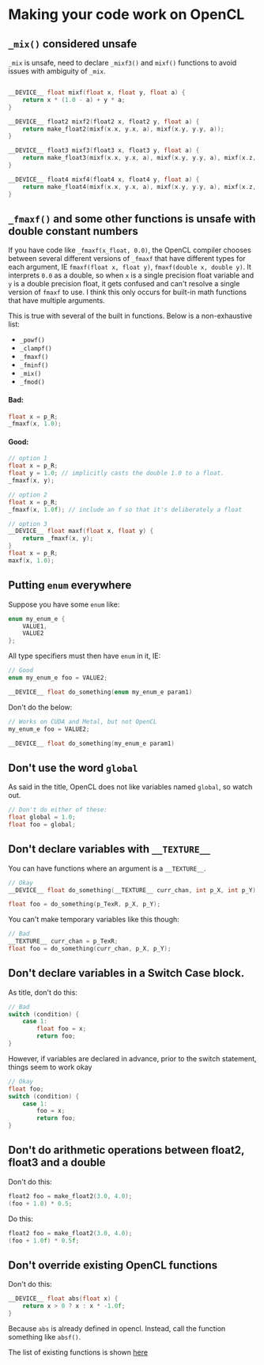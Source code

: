 # Making your code work on OpenCL

## `_mix()` considered unsafe
`_mix` is unsafe, need to declare `_mixf3()` and `mixf()` functions to avoid issues with ambiguity of `_mix`.

```c

__DEVICE__ float mixf(float x, float y, float a) {
    return x * (1.0 - a) + y * a;
}

__DEVICE__ float2 mixf2(float2 x, float2 y, float a) {
    return make_float2(mixf(x.x, y.x, a), mixf(x.y, y.y, a));
}

__DEVICE__ float3 mixf3(float3 x, float3 y, float a) {
    return make_float3(mixf(x.x, y.x, a), mixf(x.y, y.y, a), mixf(x.z, y.z, a));
}

__DEVICE__ float4 mixf4(float4 x, float4 y, float a) {
    return make_float4(mixf(x.x, y.x, a), mixf(x.y, y.y, a), mixf(x.z, y.z, a), mixf(x.w, y.w, a));
}
```

## `_fmaxf()` and some other functions is unsafe with double constant numbers
If you have code like `_fmaxf(x_float, 0.0)`, the OpenCL compiler chooses between several different versions of `_fmaxf` that have different types for each argument, IE `fmaxf(float x, float y)`, `fmaxf(double x, double y)`. It interprets `0.0` as a double, so when `x` is a single precision float variable and `y` is a double precision float, it gets confused and can't resolve a single version of `fmaxf` to use. I think this only occurs for built-in math functions that have multiple arguments.

This is true with several of the built in functions. Below is a non-exhaustive list:
 * `_powf()`
 * `_clampf()`
 * `_fmaxf()`
 * `_fminf()`
 * `_mix()`
 * `_fmod()`

#### Bad:
```c
float x = p_R;
_fmaxf(x, 1.0);
```

#### Good:
```c
// option 1
float x = p_R;
float y = 1.0; // implicitly casts the double 1.0 to a float.
_fmaxf(x, y);

// option 2
float x = p_R;
_fmaxf(x, 1.0f); // include an f so that it's deliberately a float

// option 3
__DEVICE__ float maxf(float x, float y) {
    return _fmaxf(x, y);
}
float x = p_R;
maxf(x, 1.0);
```

## Putting `enum` everywhere
Suppose you have some `enum` like:

```c
enum my_enum_e {
    VALUE1,
    VALUE2
};
```

All type specifiers must then have `enum` in it, IE:

```c
// Good
enum my_enum_e foo = VALUE2;

__DEVICE__ float do_something(enum my_enum_e param1)
```
Don't do the below:
```c
// Works on CUDA and Metal, but not OpenCL
my_enum_e foo = VALUE2;

__DEVICE__ float do_something(my_enum_e param1)
```

## Don't use the word `global`

As said in the title, OpenCL does not like variables named `global`, so watch out.

```c
// Don't do either of these:
float global = 1.0;
float foo = global;
```


## Don't declare variables with `__TEXTURE__`
You can have functions where an argument is a `__TEXTURE__`.

```c
// Okay
__DEVICE__ float do_something(__TEXTURE__ curr_chan, int p_X, int p_Y) { ... }

float foo = do_something(p_TexR, p_X, p_Y);
```

You can't make temporary variables like this though:
```c
// Bad
__TEXTURE__ curr_chan = p_TexR;
float foo = do_something(curr_chan, p_X, p_Y);
```

## Don't declare variables in a Switch Case block.
As title, don't do this:
```c
// Bad
switch (condition) {
    case 1:
        float foo = x;
        return foo;
}
```
However, if variables are declared in advance, prior to the switch statement, things seem to work okay
```c
// Okay
float foo;
switch (condition) {
    case 1:
        foo = x;
        return foo;
}
```

## Don't do arithmetic operations between float2, float3 and a double
Don't do this:
```c
float2 foo = make_float2(3.0, 4.0);
(foo + 1.0) * 0.5;
```

Do this:
```c
float2 foo = make_float2(3.0, 4.0);
(foo + 1.0f) * 0.5f;
```

## Don't override existing OpenCL functions
Don't do this:
```c
__DEVICE__ float abs(float x) {
    return x > 0 ? x : x * -1.0f;
}
```
Because `abs` is already defined in opencl. Instead, call the function something like `absf()`.

The list of existing functions is shown [here](https://registry.khronos.org/OpenCL/specs/3.0-unified/html/OpenCL_C.html)
